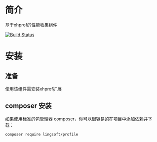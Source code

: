 # 简介
基于xhprof的性能收集组件

[![Build Status](https://travis-ci.org/LingyinTech/profile.svg?branch=master)](https://travis-ci.org/LingyinTech/profile)  

# 安装  

## 准备  
使用该组件需安装xhprof扩展

## composer 安装
如果使用标准的包管理器 composer，你可以很容易的在项目中添加依赖并下载：  
```
composer require lingsoft/profile
```
